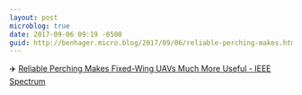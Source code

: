 ```yaml
---
layout: post
microblog: true
date: 2017-09-06 09:19 -0500
guid: http://benhager.micro.blog/2017/09/06/reliable-perching-makes.html
---
```

✈️ [Reliable Perching Makes Fixed-Wing UAVs Much More Useful - IEEE Spectrum](https://spectrum.ieee.org/automaton/robotics/drones/reliable-perching-makes-fixedwing-uavs-much-more-useful)
